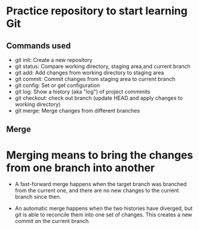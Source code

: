 # Practice repository to start learning Git

## Commands used

- git init: Create a new repository
- git status: Compare working directory, staging area,and current branch
- git add: Add changes from working directory to staging area
- git commit: Commit changes from staging area to current branch
- git config: Set or get configuration
- git log: Show a history (aka "log") of project commmits
- git checkout: check out branch (update HEAD and apply changes to working directory)
- git merge: Merge changes from different branches


## Merge

# Merging means to bring the changes from one branch into another

- A fast-forward merge happens when the target branch was branched from the current one, and there are no new changes to the current branch since then.

- An automatic merge happens when the two histories have diverged, but git is able to reconcile them into one set of changes. This creates a new commit on the current branch.
